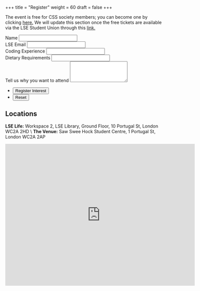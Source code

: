 +++
title = "Register"
weight = 60
draft = false
+++

The event is free for CSS society members; you can become one by clicking [here.](https://www.lsesu.com/activities/societies/society/CSS/) We will update this section once the free tickets are available via the LSE Student Union through this [link.](https://www.lsesu.com/events/13345/6679/)

<form method="post" action="https://formspree.io/css@lsesu.org">
	<div class="field half first">
		<label for="name">Name</label>
		<input type="text" name="name" id="name" required/>
	</div>
	<div class="field half">
		<label for="email">LSE Email</label>
		<input type="text" name="email" id="email" required/>
	</div>
		<div class="field half first">
		<label for="code">Coding Experience</label>
		<input type="text" name="code" id="code" required/>
	</div>
	<div class="field half">
		<label for="diet">Dietary Requirements</label>
		<input type="text" name="diet" id="diet"/>
	</div>
	<div class="field">
		<label for="message">Tell us why you want to attend</label>
		<textarea name="message" id="message" rows="4" required></textarea>
	</div>
	<ul class="actions">
		<li><input type="submit" value="Register Interest" class="special" /></li>
		<li><input type="reset" value="Reset" /></li>
	</ul>
</form>

## Locations

__LSE Life:__ Workspace 2, LSE Library, Ground Floor, 10 Portugal St, London WC2A 2HD \\
__The Venue:__ Saw Swee Hock Student Centre, 1 Portugal St, London WC2A 2AP

<div id='map'>
<iframe src="https://www.google.com/maps/embed?pb=!1m18!1m12!1m3!1d2231.736847887586!2d-0.11793915438182817!3d51.51431022788282!2m3!1f0!2f0!3f0!3m2!1i1024!2i768!4f13.1!3m3!1m2!1s0x487604b555fc840d%3A0x4d9b1e9ee55ec642!2sSaw+Swee+Hock+Centre!5e0!3m2!1sen!2suk!4v1519214165497" width="600" height="450" frameborder="0" style="border:0" allowfullscreen></iframe>
</div>